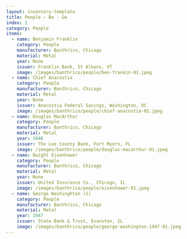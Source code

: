 ```yaml
---
layout: inventory-template
title: People ~ Be - Ge
index: 1
category: People
items:
  - name: Benjamin Franklin
    category: People
    manufacturer: Banthrico, Chicago
    material: Metal
    year: None
    issuer: Franklin Bank, St Albans, VT
    image: /images/banthrico/people/ben-frankin-01.jpeg
  - name: Chief Anacostia
    category: People
    manufacturer: Banthrico, Chicago
    material: Metal
    year: None
    issuer: Anacostia Federal Savings, Washington, DC
    image: /images/banthrico/people/chief-anacostia-01.jpeg
  - name: Douglas MacArthur
    category: People
    manufacturer: Banthrico, Chicago
    material: Metal
    year: 1946
    issuer: The Lee County Bank, Fort Myers, FL
    image: /images/banthrico/people/douglas-macarthur-01.jpeg
  - name: Dwight Eisenhower
    category: People
    manufacturer: Banthrico, Chicago
    material: Metal
    year: None
    issuer: United Insurance Co., Chicago, IL
    image: /images/banthrico/people/eisenhower-01.jpeg
  - name: George Washinghton (1)
    category: People
    manufacturer: Banthrico, Chicago
    material: Metal
    year: 1947
    issuer: State Bank & Trust, Evanston, IL
    image: /images/banthrico/people/george-washington-1947-01.jpeg
---
```

